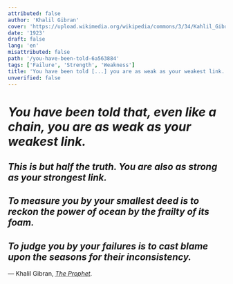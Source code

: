 ```yaml
---
attributed: false
author: 'Khalil Gibran'
cover: 'https://upload.wikimedia.org/wikipedia/commons/3/34/Kahlil_Gibran_1913.jpg'
date: '1923'
draft: false
lang: 'en'
misattributed: false
path: '/you-have-been-told-6a563884'
tags: ['Failure', 'Strength', 'Weakness']
title: 'You have been told [...] you are as weak as your weakest link.'
unverified: false
---
```


# *You have been told that, even like a chain, you are as weak as your weakest link.*
## *This is but half the truth.  You are also as strong as your strongest link.*
## *To measure you by your smallest deed is to reckon the power of ocean by the frailty of its foam.*
## *To judge you by your failures is to cast blame upon the seasons for their inconsistency.*
&mdash; Khalil Gibran, <cite><abbr title="ISBN-13: 9788172343545">The Prophet</abbr></cite>.
